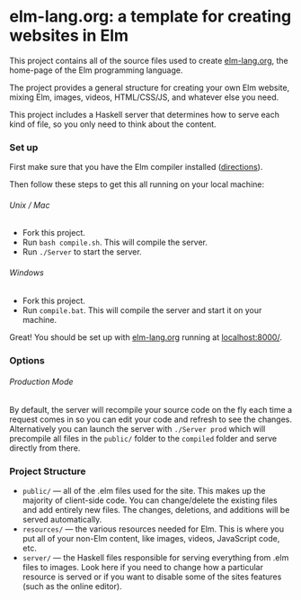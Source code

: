 # elm-lang.org: a template for creating websites in Elm

This project contains all of the source files used to create [elm-lang.org](http://elm-lang.org/),
the home-page of the Elm programming language.

The project provides a general structure for creating your own Elm website, mixing Elm, images,
videos, HTML/CSS/JS, and whatever else you need.

This project includes a Haskell server that determines how to serve each kind of file, so you
only need to think about the content.

### Set up

First make sure that you have the Elm compiler installed ([directions](https://github.com/evancz/Elm#elm)).

Then follow these steps to get this all running on your local machine:

###### Unix / Mac

- Fork this project.
- Run `bash compile.sh`. This will compile the server.
- Run `./Server` to start the server.

###### Windows

- Fork this project.
- Run `compile.bat`. This will compile the server and start it on your machine.

Great! You should be set up with [elm-lang.org](http://elm-lang.org/) running at [localhost:8000/](http://localhost:8000/).

### Options

###### Production Mode

By default, the server will recompile your source code on the fly each time a request comes in so you can edit your code and refresh to see the changes. Alternatively you can launch the server with `./Server prod` which will precompile all files in the `public/` folder to the `compiled` folder and serve directly from there.

### Project Structure

- `public/` &mdash; all of the .elm files used for the site. This makes up the majority of client-side code.
  You can change/delete the existing files and add entirely new files. The changes, deletions, and additions will
  be served automatically.
- `resources/` &mdash; the various resources needed for Elm. This is where you put all of your non-Elm content,
  like images, videos, JavaScript code, etc.
- `server/` &mdash; the Haskell files responsible for serving everything from .elm files to images. Look here
  if you need to change how a particular resource is served or if you want to disable some of the sites
  features (such as the online editor).

